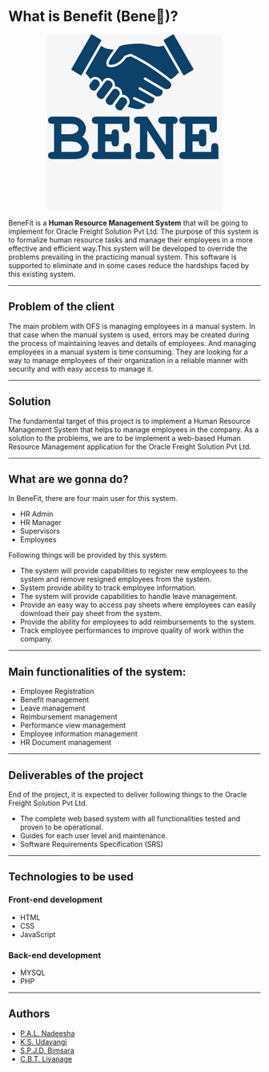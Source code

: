 # What is Benefit (Bene:facepunch:)?


<p align="center">
<img width="350" height="350" src="https://github.com/LakshaniNadeesha/benefit/blob/README-division/Logo/Logo.jpeg" />
</p>

BeneFit is a **Human Resource Management System** that will be going to implement for Oracle Freight Solution Pvt Ltd. The purpose of this system is to formalize human resource tasks and manage their employees in a more effective and efficient way.This system will be developed to override the problems prevailing in the practicing manual system. This software is supported to eliminate and in some cases reduce the hardships faced by this existing system.

---

## Problem of the client

The main problem with OFS is managing employees in a manual system. In that case when the manual system is used, errors may be created during the process of maintaining leaves and details of employees. And managing employees in a manual system is time consuming. They are looking for a way to manage employees of their organization in a reliable manner with security and with easy access to manage it.

---

## Solution 

The fundamental target of this project is to implement a Human Resource Management System that helps to manage employees in the company. As a solution to the problems, we are to be implement a web-based Human Resource Management application for the Oracle Freight Solution Pvt Ltd.

---

## What are we gonna do?
In BeneFit, there are four main user for this system.
* HR Admin
* HR Manager
* Supervisors
* Employees

Following things will be provided by this system.

* The system will provide capabilities to register new employees to the system and remove resigned employees from the system.
* System provide ability to track employee information.
* The system will provide capabilities to handle leave management.
* Provide an easy way to access pay sheets where employees can easily download their pay sheet from the system.
* Provide the ability for employees to add reimbursements to the system.
* Track employee performances to improve quality of work within the company.

---

## Main functionalities of the system:
* Employee Registration
* Benefit management
* Leave management
* Reimbursement management
* Performance view management
* Employee information management
* HR Document management

---

## Deliverables of the project
End of the project, it is expected to deliver following things to the Oracle Freight Solution Pvt Ltd.
* The complete web based system with all functionalities tested and proven to be operational.
* Guides for each user level and maintenance.
* Software Requirements Specification (SRS)

---

## Technologies to be used
### Front-end development
* HTML
* CSS
* JavaScript

### Back-end development
* MYSQL
* PHP

---
## Authors
* [P.A.L. Nadeesha](https://github.com/LakshaniNadeesha) 
* [K.S. Udayangi](https://github.com/sathyaudayangi)
* [S.P.J.D. Bimsara](https://github.com/dilukshanbimsara)
* [C.B.T. Liyanage](https://github.com/CHATHURALIYANAGE1997)



